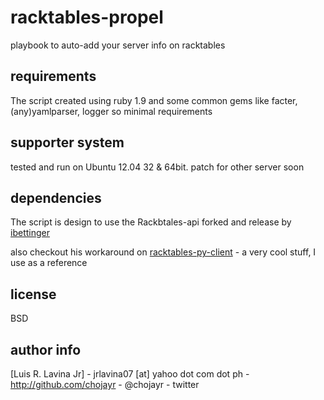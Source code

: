 # racktables-propel

playbook to auto-add your server info on racktables


## requirements

The script created using ruby 1.9 and some common gems like facter, (any)yamlparser, logger so minimal requirements

## supporter system

tested and run on Ubuntu 12.04 32 & 64bit. patch for other server soon

## dependencies

The script is design to use the Rackbtales-api forked and release by [ibettinger](https://github.com/ibettinger/racktables) 

also checkout his workaround on [racktables-py-client](https://github.com/ibettinger/racktables-py-client) - a very cool stuff, I use as a reference


## license

BSD

## author info

[Luis R. Lavina Jr] - jrlavina07 [at] yahoo dot com dot ph
                    - http://github.com/chojayr
		    - @chojayr - twitter

 


